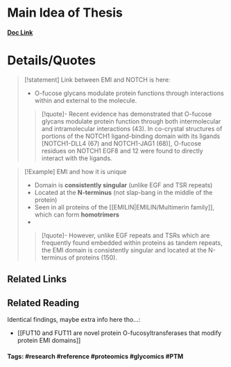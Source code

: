# Main Idea of Thesis


#### [Doc Link](https://www.proquest.com/docview/2917446057?pq-origsite=gscholar&fromopenview=true&sourcetype=Dissertations%20&%20Theses) 

# Details/Quotes

> [!statement] 
> Link between EMI and NOTCH is here:
> - O-fucose glycans modulate protein functions through interactions within and external to the molecule.
> >[!quote]-
> >Recent evidence has demonstrated that O-fucose glycans modulate protein function through both intermolecular and intramolecular interactions (43). In co-crystal structures of portions of the NOTCH1 ligand-binding domain with its ligands \[NOTCH1-DLL4 (67) and NOTCH1-JAG1 (68)\], O-fucose residues on NOTCH1 EGF8 and 12 were found to directly interact with the ligands.

> [!Example] EMI and how it is unique
> - Domain is **consistently singular** (unlike EGF and TSR repeats)
> - Located at the **N-terminus** (not slap-bang in the middle of the protein)
> - Seen in all proteins of the [[EMILIN|EMILIN/Multimerin family]], which can form **homotrimers**
> - 
> 
> >[!quote]-
> >However, unlike EGF repeats and TSRs which are frequently found embedded within proteins as tandem repeats, the EMI domain is consistently singular and located at the N-terminus of proteins (150).


## Related Links


## Related Reading
Identical findings, maybe extra info here tho...:
- [[FUT10 and FUT11 are novel protein O-fucosyltransferases that modify protein EMI domains]]


#### Tags: #research #reference #proteomics #glycomics #PTM 